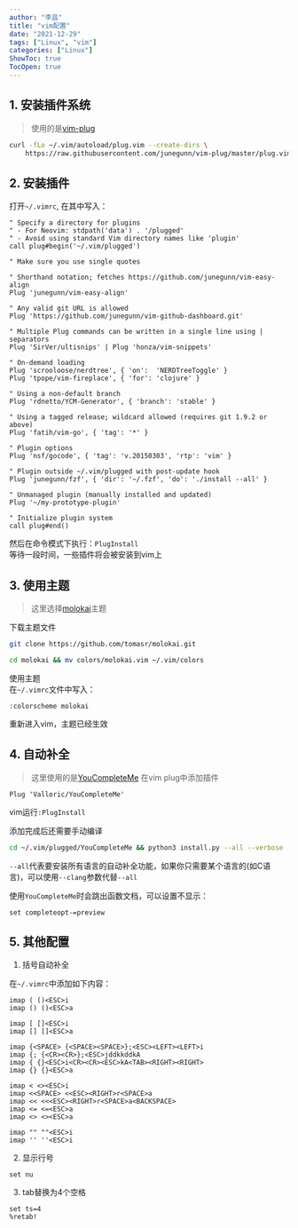 ```yaml
---
author: "李昌"
title: "vim配置"
date: "2021-12-29"
tags: ["Linux", "vim"]
categories: ["Linux"]
ShowToc: true
TocOpen: true
---
```


## 1. 安装插件系统
> 使用的是[vim-plug](https://github.com/junegunn/vim-plug)
```sh
curl -fLo ~/.vim/autoload/plug.vim --create-dirs \
    https://raw.githubusercontent.com/junegunn/vim-plug/master/plug.vim
```

## 2. 安装插件
打开`~/.vimrc`, 在其中写入：
```
" Specify a directory for plugins
" - For Neovim: stdpath('data') . '/plugged'
" - Avoid using standard Vim directory names like 'plugin'
call plug#begin('~/.vim/plugged')

" Make sure you use single quotes

" Shorthand notation; fetches https://github.com/junegunn/vim-easy-align
Plug 'junegunn/vim-easy-align'

" Any valid git URL is allowed
Plug 'https://github.com/junegunn/vim-github-dashboard.git'

" Multiple Plug commands can be written in a single line using | separators
Plug 'SirVer/ultisnips' | Plug 'honza/vim-snippets'

" On-demand loading
Plug 'scrooloose/nerdtree', { 'on':  'NERDTreeToggle' }
Plug 'tpope/vim-fireplace', { 'for': 'clojure' }

" Using a non-default branch
Plug 'rdnetto/YCM-Generator', { 'branch': 'stable' }

" Using a tagged release; wildcard allowed (requires git 1.9.2 or above)
Plug 'fatih/vim-go', { 'tag': '*' }

" Plugin options
Plug 'nsf/gocode', { 'tag': 'v.20150303', 'rtp': 'vim' }

" Plugin outside ~/.vim/plugged with post-update hook
Plug 'junegunn/fzf', { 'dir': '~/.fzf', 'do': './install --all' }

" Unmanaged plugin (manually installed and updated)
Plug '~/my-prototype-plugin'

" Initialize plugin system
call plug#end()
```

然后在命令模式下执行：`PlugInstall`  
等待一段时间，一些插件将会被安装到vim上

## 3. 使用主题
> 这里选择[molokai](https://github.com/tomasr/molokai)主题

下载主题文件
```sh
git clone https://github.com/tomasr/molokai.git

cd molokai && mv colors/molokai.vim ~/.vim/colors
```

使用主题  
在`~/.vimrc`文件中写入：
```
:colorscheme molokai
```

重新进入vim，主题已经生效

## 4. 自动补全
> 这里使用的是[YouCompleteMe](https://github.com/ycm-core/YouCompleteMe)
在vim plug中添加插件
```
Plug 'Valloric/YouCompleteMe'
```

vim运行`:PlugInstall`

添加完成后还需要手动编译
```sh
cd ~/.vim/plugged/YouCompleteMe && python3 install.py --all --verbose
```

`--all`代表要安装所有语言的自动补全功能，如果你只需要某个语言的(如C语言)，可以使用`--clang`参数代替`--all`

使用`YouCompleteMe`时会跳出函数文档，可以设置不显示：
```
set completeopt-=preview
```

## 5. 其他配置
1. 括号自动补全

在`~/.vimrc`中添加如下内容：
```
imap ( ()<ESC>i
imap () ()<ESC>a

imap [ []<ESC>i
imap [] []<ESC>a

imap {<SPACE> {<SPACE><SPACE>};<ESC><LEFT><LEFT>i
imap {; {<CR><CR>};<ESC>jddkkddkA
imap { {}<ESC>i<CR><CR><ESC>kA<TAB><RIGHT><RIGHT>
imap {} {}<ESC>a

imap < <><ESC>i
imap <<SPACE> <<ESC><RIGHT>r<SPACE>a
imap << <<<ESC><RIGHT>r<SPACE>a<BACKSPACE>
imap <= <=<ESC>a
imap <> <><ESC>a

imap "" ""<ESC>i
imap '' ''<ESC>i
```

2. 显示行号
```
set nu
```

3. tab替换为4个空格
```
set ts=4
%retab!
```
